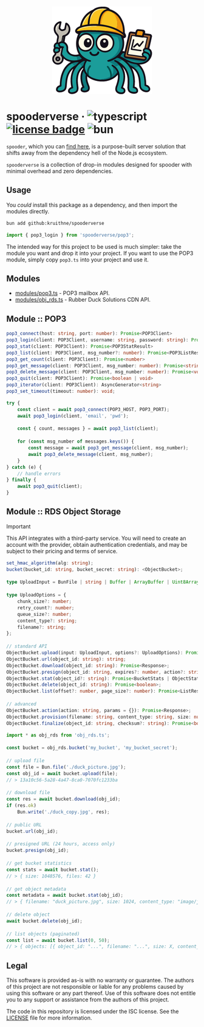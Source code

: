 <p align="center"><img src="https://github.com/Kruithne/spooder/raw/main/docs/project-logo.png"/></p>

# spooderverse &middot; ![typescript](https://img.shields.io/badge/language-typescript-blue) [![license badge](https://img.shields.io/github/license/Kruithne/spooder?color=yellow)](LICENSE) ![bun](https://img.shields.io/badge/runtime-bun-f9f1e1)

`spooder`, which you can [find here](https://github.com/Kruithne/spooder), is a purpose-built server solution that shifts away from the dependency hell of the Node.js ecosystem.

`spooderverse` is a collection of drop-in modules designed for spooder with minimal overhead and zero dependencies.

## Usage
You *could* install this package as a dependency, and then import the modules directly.

```bash
bun add github:kruithne/spooderverse
```

```ts
import { pop3_login } from 'spooderverse/pop3';
```

The intended way for this project to be used is much simpler: take the module you want and drop it into your project. If you want to use the POP3 module, simply copy `pop3.ts` into your project and use it.

## Modules

- [modules/pop3.ts](#pop3) - POP3 mailbox API.
- [modules/obj_rds.ts](#obj-rds) - Rubber Duck Solutions CDN API.

<a id="pop3"></a>
## Module :: POP3

```ts
pop3_connect(host: string, port: number): Promise<POP3Client>
pop3_login(client: POP3Client, username: string, password: string): Promise<boolean>
pop3_stat(client: POP3Client): Promise<POP3StatResult>
pop3_list(client: POP3Client, msg_number?: number): Promise<POP3ListResult>
pop3_get_count(client: POP3Client): Promise<number>
pop3_get_message(client: POP3Client, msg_number: number): Promise<string>
pop3_delete_message(client: POP3Client, msg_number: number): Promise<void>
pop3_quit(client: POP3Client): Promise<boolean | void>
pop3_iterator(client: POP3Client): AsyncGenerator<string>
pop3_set_timeout(timeout: number): void;
```

```ts
try {
	const client = await pop3_connect(POP3_HOST, POP3_PORT);
	await pop3_login(client, 'email', 'pwd');

	const { count, messages } = await pop3_list(client);

	for (const msg_number of messages.keys()) {
		const message = await pop3_get_message(client, msg_number);
		await pop3_delete_message(client, msg_number);
	}
} catch (e) {
	// handle errors
} finally {
	await pop3_quit(client);
}
```

<a id="obj-rds"></a>
## Module :: RDS Object Storage

> [!IMPORTANT]
> This API integrates with a third-party service. You will need to create an account with the provider, obtain authentication credentials, and may be subject to their pricing and terms of service.

```ts
set_hmac_algorithm(alg: string);
bucket(bucket_id: string, bucket_secret: string): <ObjectBucket>;

type UploadInput = BunFile | string | Buffer | ArrayBuffer | Uint8Array;

type UploadOptions = {
	chunk_size?: number;
	retry_count?: number;
	queue_size?: number;
	content_type?: string;
	filename?: string;
};

// standard API
ObjectBucket.upload(input: UploadInput, options?: UploadOptions): Promise<ObjectID|null>;
ObjectBucket.url(object_id: string): string;
ObjectBucket.download(object_id: string): Promise<Response>;
ObjectBucket.presign(object_id: string, expires?: number, action?: string): string;
ObjectBucket.stat(object_id?: string): Promise<BucketStats | ObjectStats | null>;
ObjectBucket.delete(object_id: string): Promise<boolean>;
ObjectBucket.list(offset?: number, page_size?: number): Promise<ListResult | null>;

// advanced
ObjectBucket.action(action: string, params = {}): Promise<Response>;
ObjectBucket.provision(filename: string, content_type: string, size: number): Promise<ObjectID|null>;
ObjectBucket.finalize(object_id: string, checksum?: string): Promise<boolean>;
```

```ts
import * as obj_rds from 'obj_rds.ts';

const bucket = obj_rds.bucket('my_bucket', 'my_bucket_secret');

// upload file
const file = Bun.file('./duck_picture.jpg');
const obj_id = await bucket.upload(file);
// > 13a10c56-5a28-4a47-8ca0-7070fc1233ba

// download file
const res = await bucket.download(obj_id);
if (res.ok)
	Bun.write('./duck_copy.jpg', res);

// public URL
bucket.url(obj_id);

// presigned URL (24 hours, access only)
bucket.presign(obj_id);

// get bucket statistics
const stats = await bucket.stat();
// > { size: 1048576, files: 42 }

// get object metadata
const metadata = await bucket.stat(obj_id);
// > { filename: "duck_picture.jpg", size: 1024, content_type: "image/jpeg", created: 1234567890 }

// delete object
await bucket.delete(obj_id);

// list objects (paginated)
const list = await bucket.list(0, 50);
// > { objects: [{ object_id: "...", filename: "...", size: X, content_type: "...", created: X }, ...] }
```

## Legal
This software is provided as-is with no warranty or guarantee. The authors of this project are not responsible or liable for any problems caused by using this software or any part thereof. Use of this software does not entitle you to any support or assistance from the authors of this project.

The code in this repository is licensed under the ISC license. See the [LICENSE](LICENSE) file for more information.